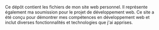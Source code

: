Ce dépôt contient les fichiers de mon site web personnel. Il représente également ma soumission pour le projet de développement web. Ce site a été conçu pour démontrer mes compétences en développement web et inclut diverses fonctionnalités et technologies que j'ai apprises.